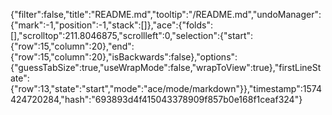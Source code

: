 {"filter":false,"title":"README.md","tooltip":"/README.md","undoManager":{"mark":-1,"position":-1,"stack":[]},"ace":{"folds":[],"scrolltop":211.8046875,"scrollleft":0,"selection":{"start":{"row":15,"column":20},"end":{"row":15,"column":20},"isBackwards":false},"options":{"guessTabSize":true,"useWrapMode":false,"wrapToView":true},"firstLineState":{"row":13,"state":"start","mode":"ace/mode/markdown"}},"timestamp":1574424720284,"hash":"693893d4f415043378909f857b0e168f1ceaf324"}